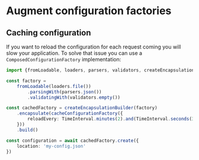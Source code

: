# Augment configuration factories

## Caching configuration

If you want to reload the configuration for each request coming you will slow your application.
To solve that issue you can use a `ComposedConfigurationFactory` implementation:

```typescript
import {fromLoadable, loaders, parsers, validators, createEncapsulationBuilder, TimeInterval, cacheConfigurationFactory} from '@configuration-parsing/core'

const factory = 
    fromLoadable(loaders.file())
        .parsingWith(parsers.json())
        .validatingWith(validators.empty())

const cachedFactory = createEncapsulationBuilder(factory)
    .encapsulate(cacheConfigurationFactory({
        reloadEvery: TimeInterval.minutes(2).and(TimeInterval.seconds(30))
    }))
    .build()

const configuration = await cachedFactory.create({ 
    location: 'my-config.json' 
})
```
